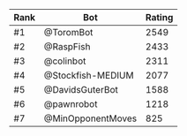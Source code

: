 Rank|Bot|Rating
---|---|---
#1|@ToromBot|2549
#2|@RaspFish|2433
#3|@colinbot|2311
#4|@Stockfish-MEDIUM|2077
#5|@DavidsGuterBot|1588
#6|@pawnrobot|1218
#7|@MinOpponentMoves|825
